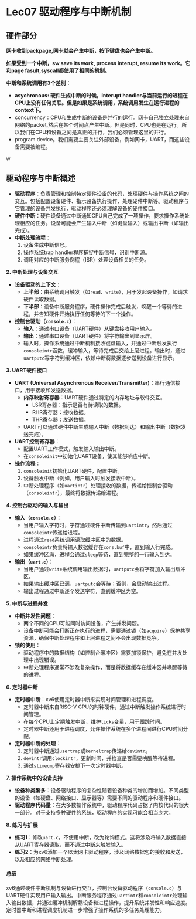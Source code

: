 # Lec07 驱动程序与中断机制

## **硬件部分**

**网卡收到packpage,网卡就会产生中断，按下键盘也会产生中断。**

**如果受到一个中断，sw save its work, process interupt, resume its work。它和page fasult,syscall都使用了相同的机制。**

**中断和系统调用有3个差别：**

* **asychronous: 硬件生成中断的时候，interupt handler与当前运行的进程在CPU上没有任何关联。但是如果是系统调用，系统调用发生在运行进程的context下。**
* concurrency：CPU和生成中断的设备是并行的运行。网卡自己独立处理来自网络的packet,然后在某个时间点产生中断。但是同时，CPU也是在运行。所以我们在CPU和设备之间是真正的并行，我们必须管理这里的并行。
* program device。我们需要主要关注外部设备，例如网卡，UART，而这些设备需要被编程。

w









## **驱动程序与中断概述**

* **驱动程序**：负责管理和控制特定硬件设备的代码，处理硬件与操作系统之间的交互。包括配置设备硬件、指示设备执行操作、处理硬件中断等。驱动程序与它管理的设备并发执行，驱动程序还必须理解设备的硬件接口。
* **硬件中断**：硬件设备通过中断通知CPU自己完成了一项操作，要求操作系统处理相应的任务。设备可能会产生输入中断（如键盘输入）或输出中断（如输出完成）。
* **中断处理流程**：
  1. 设备生成中断信号。
  2. 操作系统trap handler程序捕捉中断信号，识别中断源。
  3. 调用对应的中断服务例程（ISR）处理设备相关的任务。

**2. 中断处理与设备交互**

* **设备驱动的上下文**：
  * **上半部**：由系统调用触发（如`read`、`write`），用于发起设备操作，如请求硬件读取数据。
  * **下半部**：设备中断服务程序，硬件操作完成后触发，唤醒一个等待的进程，并告知硬件开始执行任何等待的下一个操作。
* **控制台驱动（`console.c`）**：
  * **输入**：通过串口设备（UART硬件）从键盘接收用户输入。
  * **输出**：通过串口设备（UART硬件）将字符输出到显示屏。
  * 输入时，操作系统通过中断机制接收键盘输入，并通过中断触发执行`consoleintr`函数，缓冲输入，等待完成后交给上层进程。输出时，通过`uartputc`写字符到缓冲区，依赖中断将数据逐步送到设备进行显示。

**3. UART硬件接口**

* **UART (Universal Asynchronous Receiver/Transmitter)**：串行通信接口，用于接收和发送数据。
  * **内存映射寄存器**：UART硬件通过特定的内存地址与软件交互。
    * LSR寄存器：指示是否有待读取的数据。
    * RHR寄存器：接收数据。
    * THR寄存器：发送数据。
  * UART可以通过硬件中断生成输入中断（数据到达）和输出中断（数据发送完成）。
* **UART控制寄存器**：
  * 配置UART工作模式，触发输入输出中断。
  * 在`consoleinit`中初始化UART设备，使其能够响应中断。
* **操作流程**：
  1. `consoleinit`初始化UART硬件，配置中断。
  2. 设备触发中断（例如，用户输入时触发接收中断）。
  3. 中断处理程序（如`uartintr`）处理接收的数据，传递给控制台驱动（`consoleintr`），最终将数据传递给进程。

**4. 控制台驱动的输入与输出**

* **输入（`console.c`）**：
  * 当用户输入字符时，字符通过硬件中断传输到`uartintr`，然后通过`consoleintr`传递给进程。
  * 进程通过`read`系统调用读取缓冲区中的数据。
  * `consoleintr`负责将输入数据缓存在`cons.buf`中，直到输入行完成。
  * 如果缓冲区满，进程会通过`sleep`等待，直到完整的一行输入到达。
* **输出（`uart.c`）**：
  * 当用户通过`write`系统调用输出数据时，`uartputc`会将字符加入输出缓冲区。
  * 如果输出缓冲区已满，`uartputc`会等待；否则，会启动输出过程。
  * 输出过程通过中断逐个发送字符，直到缓冲区为空。

**5. 中断与进程并发**

* **中断并发性问题**：
  * 两个不同的CPU可能同时访问设备，产生并发问题。
  * 设备中断可能会打断正在执行的进程，需要通过锁（如`acquire`）保护共享资源，确保中断处理程序和上层进程之间不会出现数据竞争。
* **锁的使用**：
  * 驱动程序中的数据结构（如控制台缓冲区）需要加锁保护，避免在并发处理中出现错误。
  * 中断处理程序通常不涉及复杂操作，而是将数据缓存在缓冲区并唤醒等待的进程。

**6. 定时器中断**

* **定时器中断**：xv6使用定时器中断来实现时间管理和进程调度。
  * 定时器中断来自RISC-V CPU的时钟硬件，通过中断触发操作系统进行时间管理。
  * 在每个CPU上定期触发中断，维护`ticks`变量，用于跟踪时间。
  * 定时器中断还用于进程调度，允许操作系统在多个进程间进行CPU时间分配。
* **定时器中断的处理**：
  1. 定时器中断通过`usertrap`或`kerneltrap`传递给`devintr`。
  2. `devintr`调用`clockintr`，更新时间，并检查是否需要唤醒等待进程。
  3. 通过`stimecmp`寄存器安排下一次定时器中断。

**7. 操作系统中的设备支持**

* **设备种类繁多**：设备驱动程序的复杂性随着设备种类的增加而增加。不同类型的设备（如硬盘、网络接口、显示器等）需要不同的驱动程序和硬件接口。
* **驱动程序代码量**：在大多数操作系统中，驱动程序代码占据了内核代码的很大一部分。对于支持多种硬件的系统，驱动程序的实现可能会相当庞大。

**8. 练习与扩展**

* **练习1**：修改`uart.c`，不使用中断，改为轮询模式。这将涉及将输入数据直接从UART寄存器读取，而不通过中断来触发输入。
* **练习2**：为xv6添加一个以太网卡驱动程序，涉及网络数据包的接收和发送，以及相应的网络中断处理。

#### 总结

xv6通过硬件中断机制与设备进行交互，控制台设备驱动程序（`console.c`）与UART硬件实现用户输入输出。中断服务程序通过`uartintr`和`consoleintr`处理输入输出数据，并通过缓冲机制解耦设备和进程操作，提升系统并发性和响应速度。定时器中断和进程调度机制进一步增强了操作系统的多任务处理能力。



